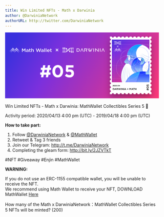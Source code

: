```yaml
---
title: Win Limited NFTs - Math x Darwinia
author: @DarwiniaNetwork
authorURL: http://twitter.com/DarwiniaNetwork
---
```


![](assets/2020-04-14-math-nft.png)

Win Limited NFTs - Math x Darwinia: MathWallet Collectibles Series 5 🎁

<!--truncate-->

Activity period: 2020/04/13 4:00 pm (UTC) - 2019/04/18 4:00 pm (UTC)  

**How to take part:**  

1. Follow [@DarwiniaNetwork](https://twitter.com/DarwiniaNetwork) & [@MathWallet](https://twitter.com/MathWallet)  
2. Retweet & Tag 3 friends  
3. Join our Telegram: http://t.me/DarwiniaNetwork  
4. Completing the gleam form: http://bit.ly/2JZVTkT  

#NFT #Giveaway #Enjin #MathWallet  

**WARNING:**  

If you do not use an ERC-1155 compatible wallet, you will be unable to receive the NFT.  
We recommend using Math Wallet to receive your NFT, DOWNLOAD MathWallet [Here](mathwallet.org)  

How many of the Math x DarwiniaNetwork：MathWallet Collectibles Series 5 NFTs will be minted? (200)